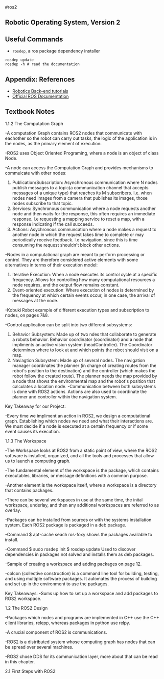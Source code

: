 #ros2

## Robotic Operating System, Version 2

## Useful Commands

- `rosdep`, a ros package dependency installer
```shell
rosdep update
rosdep -h # read the documentation
```




## Appendix: References

- [Robotics Back-end tutorials](https://roboticsbackend.com/category/ros2/)
- [Official ROS Documentation](https://docs.ros.org/en/humble/index.html)

## Textbook Notes

1.1.2 The Computation Graph

-A computation Graph contains ROS2 nodes that communicate with eachother so the robot can carry out tasks, the logic of the application is in the nodes, as the primary element of execution.

-ROS2 uses Object Oriented Programing, where a node is an object of class Node.

-A node can access the Computation Graph and provides mechanisms to commuicate with other nodes:
1) Publication/Subscription: Asynchronous communication where N nodes publish messages to a topic(a communication channel that accepts messages of a unique type) that reaches its M subscribers. I.e. when nodes need images from a camera that publishes its images, those nodes subscribe to that topic.
2) Services: Synchronous communication where a node requests another node and then waits for the response, this often requires an immediate response. I.e requesting a mapping service to reset a map, with a response indicating if the call succeeds. 
3) Actions: Asychronous communcation where a node makes a request to another node in which the request takes time to complete or may periodically receive feedback. I.e navigation, since this is time consuming the request shouldn't block other actions.

-Nodes in a computational graph are meant to perform processing or control. They are therefore considered active elements with some alternatives in terms of their execution model:
1) Iterative Execution: When a node executes its control cycle at a specific frequency. Allows for controlling how many computational resources a node requires, and the output flow remains constant.
2) Event-oriented execution: Where execution of nodes is determined by the frequency at which certain events occur, in one case, the arrival of messages at the node. 

-Kobuki Robot example of different execution types and subscription to nodes, on pages 7&8.

-Control application can be split into two different subsystems:
1) Behavior Subsystem: Made up of two ndes that collaborate to generate a robots behavior. Behavior coordinator (coordinator) and a node that impliments an active vision system (headController). The Coordinator determines where to look at and which points the robot should visit on a map.
2) Naviagtion Subsystem: Made up of several nodes. The navigation manager coordinates the planner (in charge of creating routes from the robot's position to the destination) and the controller (which makes the robot follow the created route). The planner needs the map provided by a node that shows the environmental map and the robot's position that calculates a location node.
-Communication between both subsystems is done with ROS2 actions. Actions are also used to coordinate the planner and controller within the navigation system.

Key Takeaway for our Project: 

-Every time we impliment an action in ROS2, we design a computational graph. Establishing which nodes we need and what their interactions are. We must decide if a node is executed at a certain frequency or if some event causes its execution.

1.1.3 The Workspace

-The Workspace looks at ROS2 from a static point of view, where the ROS2 software is installed, organized, and all the tools and processes that allow us to launch a computing graph. 

-The fundamental element of the workspace is the package, which contains executables, libraries, or message definitions with a common purpose. 

-Another element is the workspace itself, where a workspace is a directory that contains packages. 

-There can be several workspaces in use at the same time, the inital workspace, underlay, and then any additional workspaces are referred to as overlay. 

-Packages can be installed from sources or with the systems installation system. Each ROS2 package is packaged in a deb package.

-Command
$ apt-cache seach ros-foxy
shows the packages available to install.

-Command
$ sudo rosdep init
$ rosdep update
Used to discover dependencies in packages not solved and installs them as deb packages.

-Sample of creating a workspace and adding packages on page 12.

-colcon (collective construction) is a command line tool for building, testing, and using multiple software packages. It automates the process of building and set up in the environment to use the packages. 

Key Takeaways:
-Sums up how to set up a workspace and add packages to ROS2 workspace.

1.2 The ROS2 Design

-Packages which nodes and programs are implemented in C++ use the C++ client libraries, relepp, whereas packages in python use relpy.

-A crucial component of ROS2 is communications.

-ROS2 is a distributed system whose computing graph has nodes that can be spread over several machines.

-ROS2 chose DDS for its communication layer, more about that can be read in this chapter.

2.1 First Steps with ROS2